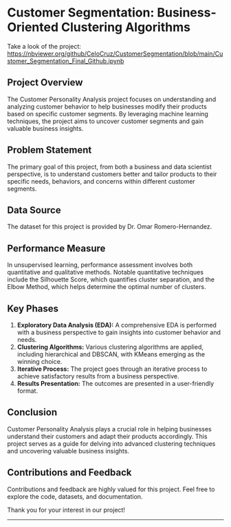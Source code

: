 # Customer Segmentation: Business-Oriented Clustering Algorithms

Take a look of the project: https://nbviewer.org/github/CeloCruz/CustomerSegmentation/blob/main/Customer_Segmentation_Final_Github.ipynb

## Project Overview
The Customer Personality Analysis project focuses on understanding and analyzing customer behavior to help businesses modify their products based on specific customer segments. By leveraging machine learning techniques, the project aims to uncover customer segments and gain valuable business insights.

## Problem Statement
The primary goal of this project, from both a business and data scientist perspective, is to understand customers better and tailor products to their specific needs, behaviors, and concerns within different customer segments.

## Data Source
The dataset for this project is provided by Dr. Omar Romero-Hernandez.

## Performance Measure
In unsupervised learning, performance assessment involves both quantitative and qualitative methods. Notable quantitative techniques include the Silhouette Score, which quantifies cluster separation, and the Elbow Method, which helps determine the optimal number of clusters.

## Key Phases
1. **Exploratory Data Analysis (EDA):** A comprehensive EDA is performed with a business perspective to gain insights into customer behavior and needs.
2. **Clustering Algorithms:** Various clustering algorithms are applied, including hierarchical and DBSCAN, with KMeans emerging as the winning choice.
3. **Iterative Process:** The project goes through an iterative process to achieve satisfactory results from a business perspective.
4. **Results Presentation:** The outcomes are presented in a user-friendly format.

## Conclusion
Customer Personality Analysis plays a crucial role in helping businesses understand their customers and adapt their products accordingly. This project serves as a guide for delving into advanced clustering techniques and uncovering valuable business insights.

## Contributions and Feedback
Contributions and feedback are highly valued for this project. Feel free to explore the code, datasets, and documentation.

Thank you for your interest in our project!

---
